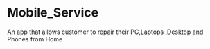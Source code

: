 # Mobile_Service
An app that allows customer to repair their PC,Laptops ,Desktop and Phones from Home 
